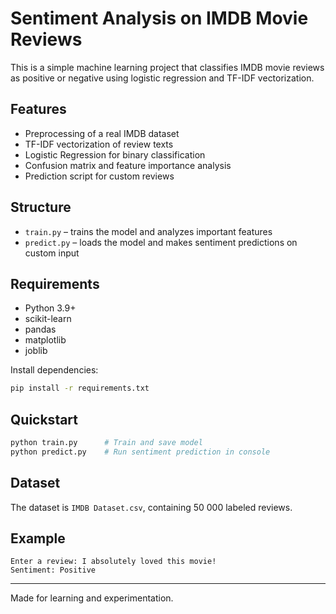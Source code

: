 # Sentiment Analysis on IMDB Movie Reviews
This is a simple machine learning project that classifies IMDB movie reviews as positive or negative using logistic regression and TF-IDF vectorization.

## Features
- Preprocessing of a real IMDB dataset
- TF-IDF vectorization of review texts
- Logistic Regression for binary classification
- Confusion matrix and feature importance analysis
- Prediction script for custom reviews

## Structure
- `train.py` – trains the model and analyzes important features
- `predict.py` – loads the model and makes sentiment predictions on custom input

## Requirements
- Python 3.9+
- scikit-learn
- pandas
- matplotlib
- joblib

Install dependencies:
```bash
pip install -r requirements.txt
```

## Quickstart
```bash
python train.py      # Train and save model
python predict.py    # Run sentiment prediction in console
```

## Dataset
The dataset is `IMDB Dataset.csv`, containing 50 000 labeled reviews.

## Example
```
Enter a review: I absolutely loved this movie!
Sentiment: Positive
```

---

Made for learning and experimentation.
